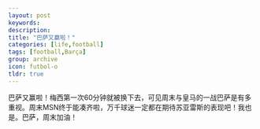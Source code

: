 ```yaml
---
layout: post
keywords: 
description: 
title: "巴萨又赢啦！"
categories: [life,football]
tags: [football,Barça]
group: archive
icon: futbol-o
tldr: true
---
```


巴萨又赢啦！梅西第一次60分钟就被换下去，可见周末与皇马的一战巴萨是有多重视。周末MSN终于能凑齐啦，万千球迷一定都在期待苏亚雷斯的表现吧！我也是。巴萨，周末加油！